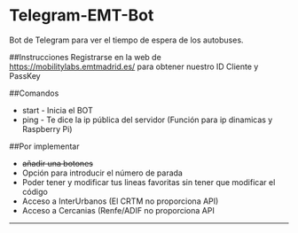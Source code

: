 # Telegram-EMT-Bot
Bot de Telegram para ver el tiempo de espera de los autobuses.

##Instrucciones
Registrarse en la web de https://mobilitylabs.emtmadrid.es/ para obtener nuestro ID Cliente y PassKey


##Comandos
* start - Inicia el BOT
* ping - Te dice la ip pública del servidor (Función para ip dinamicas y Raspberry Pi)


##Por implementar
* ~~añadir una botones~~
* Opción para introducir el número de parada
* Poder tener y modificar tus lineas favoritas sin tener que modificar el código
* Acceso a InterUrbanos (El CRTM no proporciona API)
* Acceso a Cercanias (Renfe/ADIF no proporciona API

---
